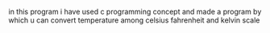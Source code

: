 in this program i have used c programming concept and made a program by which u can convert temperature among celsius fahrenheit and kelvin scale
